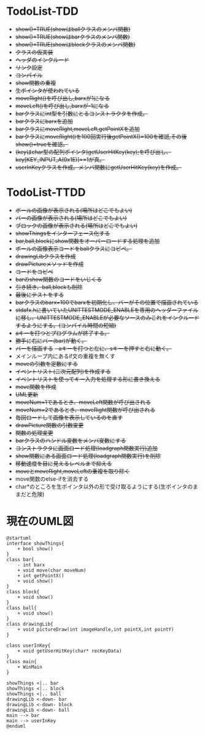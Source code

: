 # TodoList-TDD
- ~~show()=TRUE(showはballクラスのメンバ関数)~~
- ~~show()=TRUE(showはbarクラスのメンバ関数)~~
- ~~show()=TRUE(showはblockクラスのメンバ関数)~~
- ~~クラスの仮実装~~
- ~~ヘッダのインクルード~~
- ~~リンク設定~~
- ~~コンパイル~~
- ~~show関数の重複~~
- ~~生ポインタが使われている~~
- ~~moveRight()を呼び出し,barxが1になる~~
- ~~moveLeft()を呼び出し,barxが-1になる~~
- ~~barクラスにint型を引数にとるコンストラクタを作成。~~
- ~~barクラスにbarxを追加~~
- ~~barクラスにmoveRight,moveLeft,getPointXを追加~~
- ~~barクラスにmoveRight()を100回実行後getPointX()=100を確認,その後show()=trueを確認。~~
- ~~(keyはchar型の配列ポインタ)getUserHitKey(key);を呼び出し、key[KEY_INPUT_A(0x1E)]==1が真。~~  
- ~~userInKeyクラスを作成。メンバ関数にgetUserHitKey(key)を作成。~~ 

# TodoList-TTDD
- ~~ボールの画像が表示される(場所はどこでもよい)~~
- ~~バーの画像が表示される(場所はどこでもよい)~~
- ~~ブロックの画像が表示される(場所はどこでもよい)~~
- ~~showThingsをインターフェース化する~~
- ~~bar,ball,blockにshow関数をオーバーロードする処理を追加~~
- ~~ボールの画像表示コードをballクラスにコピぺ。~~
- ~~drawingLibクラスを作成~~
- ~~drawPictureメソッドを作成~~
- ~~コードをコピペ~~
- ~~barのshow関数のコードをいじくる~~
- ~~引き続き、ball,blockも削除~~
- ~~最後にテストをする~~
- ~~barクラスのbarx=100でbarxを初期化し、バーがその位置で描画されている~~
- ~~stdafx.hに書いていたUNITTESTMODE_ENABLEを専用のヘッダーファイルに移し、UNITTESTMODE_ENABLEが必要なソースのみこれをインクルードするようにする。(コンパイル時間の短縮)~~
- ~~aキーを打つとプログラムが終了する。~~  
- ~~勝手に右にバー(bar)が動く。~~
- ~~バーを描画する~~
~~- aキーを打つと左に、sキーを押すと右に動く。~~
- メインループ内にあるif文の重複を無くす 
- ~~moveの引数を定数にする~~
- ~~イベントリスト(二次元配列)を作成する~~
- ~~イベントリストを使ってキー入力を処理する形に書き換える~~
- ~~move関数を作成~~
- ~~UML更新~~
- ~~moveNum=1であるとき、moveLeft関数が呼び出される~~
- ~~moveNum=2であるとき、moveRight関数が呼び出される~~
- ~~毎回ロードして画像を表示しているのを直す~~  
- ~~drawPicture関数の引数変更~~
- ~~関数の処理変更~~
- ~~barクラスのハンドル変数をメンバ変数にする~~
- ~~コンストラクタに画面ロード処理(loadgraph関数実行)追加~~
- ~~show関数にある画面ロード処理(loadgraph関数実行)を削除~~
- ~~移動速度を目に見えるレベルまで抑える~~
- ~~moveとmoveRight,moveLeftの重複を取り除く~~
- move関数のelse-ifを消去する
- char*のところを生ポインタ以外の形で受け取るようにする(生ポインタのままだと危険)



# 現在のUML図
~~~plantuml
@startuml
interface showThings{
    + bool show()
}
class bar{
    - int barx
    + void move(char moveNum)
    + int getPointX()
    + void show()
}
class block{
    + void show()
}
class ball{
    + void show()
}
class drawingLib{
    + void pictureDraw(int imageHandle,int pointX,int pointY)
}

class userInKey{
    + void getUserHitKey(char* recKeyData)
}
class main{
    + WinMain
}

showThings <|.. bar
showThings <|.. block
showThings <|.. ball
drawingLib <-down- bar
drawingLib <-down- block
drawingLib <-down- ball
main --> bar
main --> userInKey
@enduml
~~~


